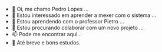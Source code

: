 - 👋 Oi, me chamo Pedro Lopes ...
- 👀 Estou interessado em aprender a mexer com o sistema ...
- 🌱 Estou aprendendo com o professor Pietro ...
- 💞️ Estou procurando colaborar com um novo projeto ...
- 📫 Pode me encontrar aqui...
- 👋 Até breve e bons estudos.
